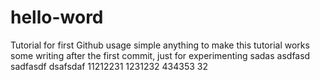 # hello-word
Tutorial for first Github usage
simple anything to make this tutorial works
some writing after the first commit, just for experimenting
sadas
asdfasd
sadfasdf
dsafsdaf
11212231
1231232
434353
32
